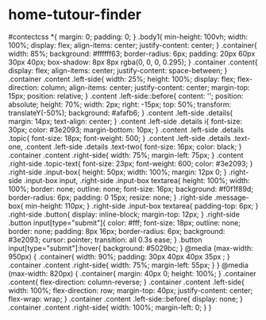 # home-tutour-finder
#contectcss
*{
  margin: 0;
  padding: 0;
}
.body1{
  min-height: 100vh;
  width: 100%;
  display: flex;
  align-items: center;
  justify-content: center;
}
.container{
  width: 85%;
  background: #ffffff63;
  border-radius: 6px;
  padding: 20px 60px 30px 40px;
  box-shadow: 8px 8px rgba(0, 0, 0, 0.295);
}
.container .content{
  display: flex;
  align-items: center;
  justify-content: space-between;
}
.container .content .left-side{
  width: 25%;
  height: 100%;
  display: flex;
  flex-direction: column;
  align-items: center;
  justify-content: center;
  margin-top: 15px;
  position: relative;
}
.content .left-side::before{
  content: '';
  position: absolute;
  height: 70%;
  width: 2px;
  right: -15px;
  top: 50%;
  transform: translateY(-50%);
  background: #afafb6;
}
.content .left-side .details{
  margin: 14px;
  text-align: center;
}
.content .left-side .details i{
  font-size: 30px;
  color: #3e2093;
  margin-bottom: 10px;
}
.content .left-side .details .topic{
  font-size: 18px;
  font-weight: 500;
}
.content .left-side .details .text-one,
.content .left-side .details .text-two{
  font-size: 16px;
  color: black;
}
.container .content .right-side{
  width: 75%;
  margin-left: 75px;
}
.content .right-side .topic-text{
  font-size: 23px;
  font-weight: 600;
  color: #3e2093;
}
.right-side .input-box{
  height: 50px;
  width: 100%;
  margin: 12px 0;
}
.right-side .input-box input,
.right-side .input-box textarea{
  height: 100%;
  width: 100%;
  border: none;
  outline: none;
  font-size: 16px;
  background: #f0f1f89d;
  border-radius: 6px;
  padding: 0 15px;
  resize: none;
}
.right-side .message-box{
  min-height: 110px;
}
.right-side .input-box textarea{
  padding-top: 6px;
}
.right-side .button{
  display: inline-block;
  margin-top: 12px;
}
.right-side .button input[type="submit"]{
  color: #fff;
  font-size: 18px;
  outline: none;
  border: none;
  padding: 8px 16px;
  border-radius: 6px;
  background: #3e2093;
  cursor: pointer;
  transition: all 0.3s ease;
}
.button input[type="submit"]:hover{
  background: #5029bc;
}
@media (max-width: 950px) {
  .container{
    width: 90%;
    padding: 30px 40px 40px 35px ;
  }
  .container .content .right-side{
   width: 75%;
   margin-left: 55px;
}
}
@media (max-width: 820px) {
  .container{
    margin: 40px 0;
    height: 100%;
  }
  .container .content{
    flex-direction: column-reverse;
  }
 .container .content .left-side{
   width: 100%;
   flex-direction: row;
   margin-top: 40px;
   justify-content: center;
   flex-wrap: wrap;
 }
 .container .content .left-side::before{
   display: none;
 }
 .container .content .right-side{
   width: 100%;
   margin-left: 0;
 }
}

